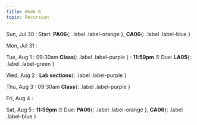 ```yaml
---
title: Week 6
topic: Recursion
---
```

Sun, Jul 30
: Start: **PA06**{: .label .label-orange }, **CA06**{: .label .label-blue }


Mon, Jul 31
: 

Tue, Aug 1
: 09:30am **Class**{: .label .label-purple }
: **11:59pm**  ⏰  Due: **LA05**{: .label .label-green }


Wed, Aug 2
: **Lab sections**{: .label .label-purple }


Thu, Aug 3
: 09:30am **Class**{: .label .label-purple } 


Fri, Aug 4
: 

Sat, Aug 5
: **11:59pm**  ⏰  Due: **PA06**{: .label .label-orange }, **CA06**{: .label .label-blue }


